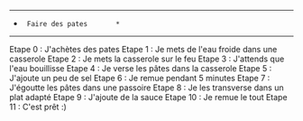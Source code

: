 ******************************
*      Faire des pates       *
******************************
Etape 0  : J'achètes des pates
Etape 1  : Je mets de l'eau froide dans une casserole
Etape 2  : Je mets la casserole sur le feu
Etape 3  : J'attends que l'eau bouillisse
Etape 4  : Je verse les pâtes dans la casserole
Etape 5  : J'ajoute un peu de sel
Etape 6  : Je remue pendant 5 minutes
Etape 7  : J'égoutte les pâtes dans une passoire
Etape 8  : Je les transverse dans un plat adapté
Etape 9  : J'ajoute de la sauce
Etape 10 : Je remue le tout
Etape 11 : C'est prêt :)

